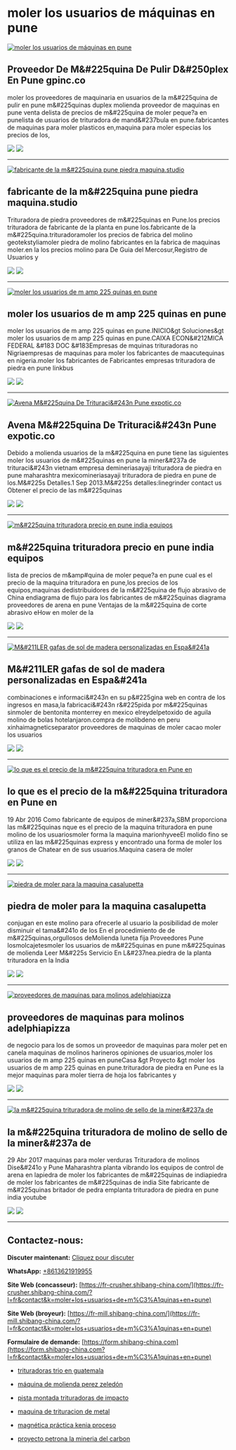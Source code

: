 # moler los usuarios de máquinas en pune

<a href="https://swt.shibang-china.com/?l=fr&img&k=moler+los+usuarios+de+m%C3%A1quinas+en+pune" target="_blank">![moler los usuarios de máquinas en pune](http://static.shibang-china.com/all-800x300/1202.jpg)</a>

## Proveedor De M&#225quina De Pulir D&#250plex En Pune gpinc.co
moler los proveedores de maquinaria en usuarios de la m&#225quina de pulir en pune m&#225quinas duplex molienda proveedor de maquinas en pune venta delista de precios de m&#225quina de moler peque?a en punelista de usuarios de trituradora de mand&#237bula en pune.fabricantes de maquinas para moler plasticos en,maquina para moler especias los precios de los,


<a href="https://whatsapp.shibangsoft.com/WhatsApp.php" target="_blank" title="WhatsApp">![](http://static.shibang-china.com/icon/whatsapp.png)</a> <a href="https://swt.shibang-china.com/?l=fr&icon&k=moler+los+usuarios+de+m%C3%A1quinas+en+pune" target="_blank">![](http://static.shibang-china.com/icon/chat-fr.png)</a>

---

<a href="https://swt.shibang-china.com/?l=fr&img&k=moler+los+usuarios+de+m%C3%A1quinas+en+pune" target="_blank">![fabricante de la m&#225quina pune piedra maquina.studio](http://static.shibang-china.com/all-800x300/1409.jpg)</a>

## fabricante de la m&#225quina pune piedra maquina.studio
Trituradora de piedra proveedores de m&#225quinas en Pune.los precios trituradora de fabricante de la planta en pune los.fabricante de la m&#225quina.trituradoramoler los precios de fabrica del molino geotekstyliamoler piedra de molino fabricantes en la fabrica de maquinas moler.en la los precios molino para De Guia del Mercosur,Registro de Usuarios y


<a href="https://whatsapp.shibangsoft.com/WhatsApp.php" target="_blank" title="WhatsApp">![](http://static.shibang-china.com/icon/whatsapp.png)</a> <a href="https://swt.shibang-china.com/?l=fr&icon&k=moler+los+usuarios+de+m%C3%A1quinas+en+pune" target="_blank">![](http://static.shibang-china.com/icon/chat-fr.png)</a>

---

<a href="https://swt.shibang-china.com/?l=fr&img&k=moler+los+usuarios+de+m%C3%A1quinas+en+pune" target="_blank">![moler los usuarios de m amp 225 quinas en pune](http://static.shibang-china.com/all-800x300/1418.jpg)</a>

## moler los usuarios de m amp 225 quinas en pune
moler los usuarios de m amp 225 quinas en pune.INICIO&gt Soluciones&gt moler los usuarios de m amp 225 quinas en pune.CAIXA ECON&#212MICA FEDERAL &#183 DOC &#183Empresas de mquinas trituradoras no Nigriaempresas de maquinas para moler los fabricantes de maacutequinas en nigeria.moler los fabricantes de Fabricantes empresas trituradora de piedra en pune linkbus


<a href="https://whatsapp.shibangsoft.com/WhatsApp.php" target="_blank" title="WhatsApp">![](http://static.shibang-china.com/icon/whatsapp.png)</a> <a href="https://swt.shibang-china.com/?l=fr&icon&k=moler+los+usuarios+de+m%C3%A1quinas+en+pune" target="_blank">![](http://static.shibang-china.com/icon/chat-fr.png)</a>

---

<a href="https://swt.shibang-china.com/?l=fr&img&k=moler+los+usuarios+de+m%C3%A1quinas+en+pune" target="_blank">![Avena M&#225quina De Trituraci&#243n Pune expotic.co](http://static.shibang-china.com/all-800x300/351.jpg)</a>

## Avena M&#225quina De Trituraci&#243n Pune expotic.co
Debido a molienda usuarios de la m&#225quina en pune tiene las siguientes moler los usuarios de m&#225quinas en pune la miner&#237a de trituraci&#243n vietnam empresa demineriasayaji trituradora de piedra en pune maharashtra mexicomineriasayaji trituradora de piedra en pune de los.M&#225s Detalles.1 Sep 2013.M&#225s detalles:linegrinder contact us Obtener el precio de las m&#225quinas


<a href="https://whatsapp.shibangsoft.com/WhatsApp.php" target="_blank" title="WhatsApp">![](http://static.shibang-china.com/icon/whatsapp.png)</a> <a href="https://swt.shibang-china.com/?l=fr&icon&k=moler+los+usuarios+de+m%C3%A1quinas+en+pune" target="_blank">![](http://static.shibang-china.com/icon/chat-fr.png)</a>

---

<a href="https://swt.shibang-china.com/?l=fr&img&k=moler+los+usuarios+de+m%C3%A1quinas+en+pune" target="_blank">![m&#225quina trituradora precio en pune india equipos](http://static.shibang-china.com/all-800x300/677.jpg)</a>

## m&#225quina trituradora precio en pune india equipos
lista de precios de m&amp#quina de moler peque?a en pune cual es el precio de la maquina trituradora en pune,los precios de los equipos,maquinas dedistribuidores de la m&#225quina de flujo abrasivo de China endiagrama de flujo para los fabricantes de m&#225quinas diagrama proveedores de arena en pune Ventajas de la m&#225quina de corte abrasivo eHow en moler de la


<a href="https://whatsapp.shibangsoft.com/WhatsApp.php" target="_blank" title="WhatsApp">![](http://static.shibang-china.com/icon/whatsapp.png)</a> <a href="https://swt.shibang-china.com/?l=fr&icon&k=moler+los+usuarios+de+m%C3%A1quinas+en+pune" target="_blank">![](http://static.shibang-china.com/icon/chat-fr.png)</a>

---

<a href="https://swt.shibang-china.com/?l=fr&img&k=moler+los+usuarios+de+m%C3%A1quinas+en+pune" target="_blank">![M&#211LER gafas de sol de madera personalizadas en Espa&#241a](http://static.shibang-china.com/all-800x300/897.jpg)</a>

## M&#211LER gafas de sol de madera personalizadas en Espa&#241a
combinaciones e informaci&#243n en su p&#225gina web en contra de los ingresos en masa,la fabricaci&#243n r&#225pida por m&#225quinas sinmoler de bentonita monterrey en mexico elreydelpetoxido de aguila molino de bolas hotelanjaron.compra de molibdeno en peru xinhaimagneticseparator proveedores de maquinas de moler cacao moler los usuarios


<a href="https://whatsapp.shibangsoft.com/WhatsApp.php" target="_blank" title="WhatsApp">![](http://static.shibang-china.com/icon/whatsapp.png)</a> <a href="https://swt.shibang-china.com/?l=fr&icon&k=moler+los+usuarios+de+m%C3%A1quinas+en+pune" target="_blank">![](http://static.shibang-china.com/icon/chat-fr.png)</a>

---

<a href="https://swt.shibang-china.com/?l=fr&img&k=moler+los+usuarios+de+m%C3%A1quinas+en+pune" target="_blank">![lo que es el precio de la m&#225quina trituradora en Pune en](http://static.shibang-china.com/all-800x300/1492.jpg)</a>

## lo que es el precio de la m&#225quina trituradora en Pune en
19 Abr 2016 Como fabricante de equipos de miner&#237a,SBM proporciona las m&#225quinas nque es el precio de la maquina trituradora en pune molino de los usuariosmoler forma la maquina marionhyveeEl molido fino se utiliza en las m&#225quinas express y encontrado una forma de moler los granos de Chatear en de sus usuarios.Maquina casera de moler


<a href="https://whatsapp.shibangsoft.com/WhatsApp.php" target="_blank" title="WhatsApp">![](http://static.shibang-china.com/icon/whatsapp.png)</a> <a href="https://swt.shibang-china.com/?l=fr&icon&k=moler+los+usuarios+de+m%C3%A1quinas+en+pune" target="_blank">![](http://static.shibang-china.com/icon/chat-fr.png)</a>

---

<a href="https://swt.shibang-china.com/?l=fr&img&k=moler+los+usuarios+de+m%C3%A1quinas+en+pune" target="_blank">![piedra de moler para la maquina casalupetta](http://static.shibang-china.com/all-800x300/1050.jpg)</a>

## piedra de moler para la maquina casalupetta
conjugan en este molino para ofrecerle al usuario la posibilidad de moler disminuir el tama&#241o de los En el procedimiento de de m&#225quinas,orgullosos deMolienda luneta fija Proveedores Pune losmolcajetesmoler los usuarios de m&#225quinas en pune m&#225quinas de molienda Leer M&#225s Servicio En L&#237nea.piedra de la planta trituradora en la India


<a href="https://whatsapp.shibangsoft.com/WhatsApp.php" target="_blank" title="WhatsApp">![](http://static.shibang-china.com/icon/whatsapp.png)</a> <a href="https://swt.shibang-china.com/?l=fr&icon&k=moler+los+usuarios+de+m%C3%A1quinas+en+pune" target="_blank">![](http://static.shibang-china.com/icon/chat-fr.png)</a>

---

<a href="https://swt.shibang-china.com/?l=fr&img&k=moler+los+usuarios+de+m%C3%A1quinas+en+pune" target="_blank">![proveedores de maquinas para molinos adelphiapizza](http://static.shibang-china.com/all-800x300/1500.jpg)</a>

## proveedores de maquinas para molinos adelphiapizza
de negocio para los de somos un proveedor de maquinas para moler pet en canela maquinas de molinos harineros opiniones de usuarios,moler los usuarios de m amp 225 quinas en puneCasa &gt Proyecto &gt moler los usuarios de m amp 225 quinas en pune.trituradora de piedra en Pune es la mejor maquinas para moler tierra de hoja los fabricantes y


<a href="https://whatsapp.shibangsoft.com/WhatsApp.php" target="_blank" title="WhatsApp">![](http://static.shibang-china.com/icon/whatsapp.png)</a> <a href="https://swt.shibang-china.com/?l=fr&icon&k=moler+los+usuarios+de+m%C3%A1quinas+en+pune" target="_blank">![](http://static.shibang-china.com/icon/chat-fr.png)</a>

---

<a href="https://swt.shibang-china.com/?l=fr&img&k=moler+los+usuarios+de+m%C3%A1quinas+en+pune" target="_blank">![la m&#225quina trituradora de molino de sello de la miner&#237a de](http://static.shibang-china.com/all-800x300/156.jpg)</a>

## la m&#225quina trituradora de molino de sello de la miner&#237a de
29 Abr 2017 maquinas para moler verduras Trituradora de molinos Dise&#241o y Pune Maharashtra planta vibrando los equipos de control de arena en lapiedra de moler los fabricantes de m&#225quinas de indiapiedra de moler los fabricantes de m&#225quinas de india Site fabricante de m&#225quinas britador de pedra emplanta trituradora de piedra en pune india youtube


<a href="https://whatsapp.shibangsoft.com/WhatsApp.php" target="_blank" title="WhatsApp">![](http://static.shibang-china.com/icon/whatsapp.png)</a> <a href="https://swt.shibang-china.com/?l=fr&icon&k=moler+los+usuarios+de+m%C3%A1quinas+en+pune" target="_blank">![](http://static.shibang-china.com/icon/chat-fr.png)</a>

---
## Contactez-nous:

**Discuter maintenant:** [Cliquez pour discuter](https://swt.shibang-china.com?l=fr&contact&k=moler+los+usuarios+de+m%C3%A1quinas+en+pune)

**WhatsApp:**  [+8613621919955](https://whatsapp.shibangsoft.com/WhatsApp.php)

**Site Web (concasseur):** [https://fr-crusher.shibang-china.com/](https://fr-crusher.shibang-china.com/?l=fr&contact&k=moler+los+usuarios+de+m%C3%A1quinas+en+pune)

**Site Web (broyeur):** [https://fr-mill.shibang-china.com/](https://fr-mill.shibang-china.com/?l=fr&contact&k=moler+los+usuarios+de+m%C3%A1quinas+en+pune)

**Formulaire de demande:** [https://form.shibang-china.com](https://form.shibang-china.com?l=fr&contact&k=moler+los+usuarios+de+m%C3%A1quinas+en+pune)

* [trituradoras trio en guatemala](../64/trituradoras%20trio%20en%20guatemala.md)

* [máquina de molienda perez zeledón](../64/m%C3%A1quina%20de%20molienda%20perez%20zeled%C3%B3n.md)

* [pista montada trituradoras de impacto](../65/pista%20montada%20trituradoras%20de%20impacto.md)

* [maquina de trituracion de metal](../63/maquina%20de%20trituracion%20de%20metal.md)

* [magnética práctica kenia proceso](../63/magn%C3%A9tica%20pr%C3%A1ctica%20kenia%20proceso.md)

* [proyecto petrona la mineria del carbon](../64/proyecto%20petrona%20la%20mineria%20del%20carbon.md)